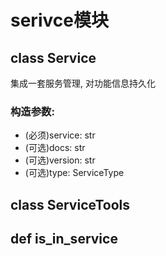 # serivce模块

## class Service
集成一套服务管理, 对功能信息持久化

### 构造参数:
- (必须)service: str
- (可选)docs: str
- (可选)version: str
- (可选)type: ServiceType

## class ServiceTools

## def is_in_service
